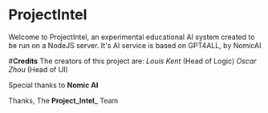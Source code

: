 # ProjectIntel
Welcome to ProjectIntel, an experimental educational AI system created to be run on a NodeJS server.
It's AI service is based on GPT4ALL, by NomicAI

#**Credits**
The creators of this project are:
_Louis Kent_ (Head of Logic)
_Oscar Zhou_ (Head of UI)

Special thanks to **Nomic AI**

Thanks,
The **Project_Intel_** Team

